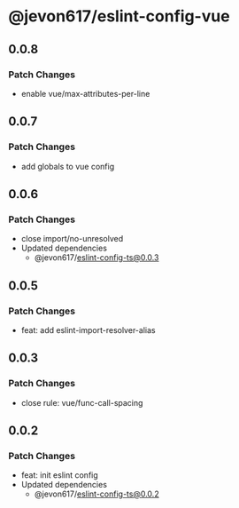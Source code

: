 # @jevon617/eslint-config-vue

## 0.0.8

### Patch Changes

- enable vue/max-attributes-per-line

## 0.0.7

### Patch Changes

- add globals to vue config

## 0.0.6

### Patch Changes

- close import/no-unresolved
- Updated dependencies
  - @jevon617/eslint-config-ts@0.0.3

## 0.0.5

### Patch Changes

- feat: add eslint-import-resolver-alias

## 0.0.3

### Patch Changes

- close rule: vue/func-call-spacing

## 0.0.2

### Patch Changes

- feat: init eslint config
- Updated dependencies
  - @jevon617/eslint-config-ts@0.0.2
